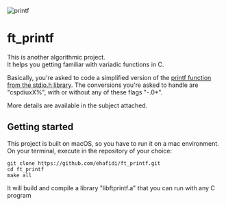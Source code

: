 ![printf](https://github.com/ehafidi/42_ft_printf/printf-recording.gif)

# ft_printf
This is another algorithmic project.  
It helps you getting familiar with variadic functions in C.   

Basically, you're asked to code a simplified version of the [printf function from the stdio.h library](https://linux.die.net/man/3/printf). 
The conversions you're asked to handle are "cspdiuxX%", with or without any of these flags "-.0*".

More details are available in the subject attached.  
## Getting started
This project is built on macOS, so you have to run it on a mac environment.
On your terminal, execute in the repository of your choice:
```
git clone https://github.com/ehafidi/ft_printf.git
cd ft_printf
make all
```
It will build and compile a library "libftprintf.a" that you can run with any C program
